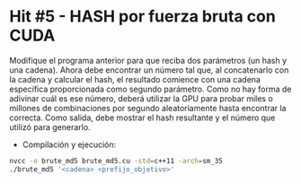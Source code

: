 # Hit #5 - HASH por fuerza bruta con CUDA

Modifique el programa anterior para que reciba dos parámetros (un hash y una cadena). Ahora debe encontrar un número tal que, al concatenarlo con la cadena y calcular el hash, el resultado comience con una cadena específica proporcionada como segundo parámetro. 
Como no hay forma de adivinar cuál es ese número, deberá utilizar la GPU para probar miles o millones de combinaciones por segundo aleatoriamente hasta encontrar la correcta.
Como salida, debe mostrar el hash resultante y el número que utilizó para generarlo.


- Compilación y ejecución:
```sh
nvcc -o brute_md5 brute_md5.cu -std=c++11 -arch=sm_35
./brute_md5 '<cadena> <prefijo_objetivo>'
```